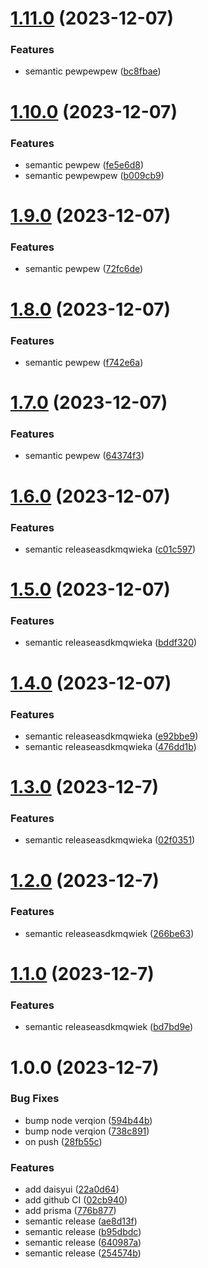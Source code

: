 # [1.11.0](https://github.com/5-2-5-equipe-2/nuit-info-2023/compare/v1.10.0...v1.11.0) (2023-12-07)


### Features

* semantic pewpewpew ([bc8fbae](https://github.com/5-2-5-equipe-2/nuit-info-2023/commit/bc8fbae81cc1809d4cb8bd1f34b913834611af3c))

# [1.10.0](https://github.com/5-2-5-equipe-2/nuit-info-2023/compare/v1.9.0...v1.10.0) (2023-12-07)


### Features

* semantic pewpew ([fe5e6d8](https://github.com/5-2-5-equipe-2/nuit-info-2023/commit/fe5e6d8c1f47578e37ac40fa89e31aea1733dd2d))
* semantic pewpewpew ([b009cb9](https://github.com/5-2-5-equipe-2/nuit-info-2023/commit/b009cb9315777a87d801c57d054966d4d171b7cb))

# [1.9.0](https://github.com/5-2-5-equipe-2/nuit-info-2023/compare/v1.8.0...v1.9.0) (2023-12-07)


### Features

* semantic pewpew ([72fc6de](https://github.com/5-2-5-equipe-2/nuit-info-2023/commit/72fc6de24535b3fbf15dd962a702a4054eb1859a))

# [1.8.0](https://github.com/5-2-5-equipe-2/nuit-info-2023/compare/v1.7.0...v1.8.0) (2023-12-07)


### Features

* semantic pewpew ([f742e6a](https://github.com/5-2-5-equipe-2/nuit-info-2023/commit/f742e6a7bec74fb8b149b65f0f4c933d9cfb512a))

# [1.7.0](https://github.com/5-2-5-equipe-2/nuit-info-2023/compare/v1.6.0...v1.7.0) (2023-12-07)


### Features

* semantic pewpew ([64374f3](https://github.com/5-2-5-equipe-2/nuit-info-2023/commit/64374f3ba1bbc8d6352383d242141507f722799a))

# [1.6.0](https://github.com/5-2-5-equipe-2/nuit-info-2023/compare/v1.5.0...v1.6.0) (2023-12-07)


### Features

* semantic releaseasdkmqwieka ([c01c597](https://github.com/5-2-5-equipe-2/nuit-info-2023/commit/c01c5977d997586c7ebadf59d25d34d038753c65))

# [1.5.0](https://github.com/5-2-5-equipe-2/nuit-info-2023/compare/v1.4.0...v1.5.0) (2023-12-07)


### Features

* semantic releaseasdkmqwieka ([bddf320](https://github.com/5-2-5-equipe-2/nuit-info-2023/commit/bddf3200b03053d3651c64f48bfaf84a45dfcc8f))

# [1.4.0](https://github.com/5-2-5-equipe-2/nuit-info-2023/compare/v1.3.0...v1.4.0) (2023-12-07)


### Features

* semantic releaseasdkmqwieka ([e92bbe9](https://github.com/5-2-5-equipe-2/nuit-info-2023/commit/e92bbe90600f5701e9c134fa23b150cc46758d7e))
* semantic releaseasdkmqwieka ([476dd1b](https://github.com/5-2-5-equipe-2/nuit-info-2023/commit/476dd1b6e87ac174b34b0cdf01de202b32c8eb6a))

# [1.3.0](https://github.com/5-2-5-equipe-2/nuit-info-2023/compare/v1.2.0...v1.3.0) (2023-12-7)


### Features

* semantic releaseasdkmqwieka ([02f0351](https://github.com/5-2-5-equipe-2/nuit-info-2023/commit/02f0351315ea38f82e8033851d4cd409325331ae))

# [1.2.0](https://github.com/5-2-5-equipe-2/nuit-info-2023/compare/v1.1.0...v1.2.0) (2023-12-7)


### Features

* semantic releaseasdkmqwiek ([266be63](https://github.com/5-2-5-equipe-2/nuit-info-2023/commit/266be63f9c6fbea1b5fc63c8e2cca4484fa4bebe))

# [1.1.0](https://github.com/5-2-5-equipe-2/nuit-info-2023/compare/v1.0.0...v1.1.0) (2023-12-7)


### Features

* semantic releaseasdkmqwiek ([bd7bd9e](https://github.com/5-2-5-equipe-2/nuit-info-2023/commit/bd7bd9eb982d4d70ae8f913dc485721fa704e2b6))

# 1.0.0 (2023-12-7)


### Bug Fixes

* bump node verqion ([594b44b](https://github.com/5-2-5-equipe-2/nuit-info-2023/commit/594b44b4dd7b3c1069e34da41ddab0f429f313e6))
* bump node verqion ([738c891](https://github.com/5-2-5-equipe-2/nuit-info-2023/commit/738c8915824ca44e32d07be3a7dd4bfaedce6272))
* on push ([28fb55c](https://github.com/5-2-5-equipe-2/nuit-info-2023/commit/28fb55c44d9d6f451a615444520a90ac6be4a06c))


### Features

* add daisyui ([22a0d64](https://github.com/5-2-5-equipe-2/nuit-info-2023/commit/22a0d64cdff68e02bfd9b4b42bf414e4f6b930ae))
* add github CI ([02cb940](https://github.com/5-2-5-equipe-2/nuit-info-2023/commit/02cb940594226d30b195ae904f6aa688cc92fb0c))
* add prisma ([776b877](https://github.com/5-2-5-equipe-2/nuit-info-2023/commit/776b87752c11db391c990b12985af250beadf247))
* semantic release ([ae8d13f](https://github.com/5-2-5-equipe-2/nuit-info-2023/commit/ae8d13fbbfe9d2d5303928ab1827bbd4119356e1))
* semantic release ([b95dbdc](https://github.com/5-2-5-equipe-2/nuit-info-2023/commit/b95dbdcdf2c4ebdac9f156bd2fb24a46cdb6df38))
* semantic release ([640987a](https://github.com/5-2-5-equipe-2/nuit-info-2023/commit/640987a26e7a249e11e319476de15a0b85553f4c))
* semantic release ([254574b](https://github.com/5-2-5-equipe-2/nuit-info-2023/commit/254574b2660673ed8b4ddfa78abe3a5ea82b7b26))
